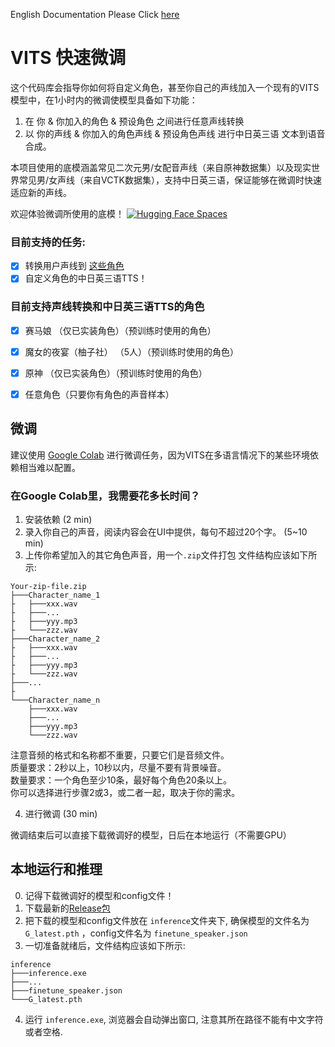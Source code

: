 English Documentation Please Click [here](https://github.com/Plachtaa/VITS-fast-fine-tuning/blob/main/README_EN.md)
# VITS 快速微调
这个代码库会指导你如何将自定义角色，甚至你自己的声线加入一个现有的VITS模型中，在1小时内的微调使模型具备如下功能：  
1. 在 你 & 你加入的角色 & 预设角色 之间进行任意声线转换
2. 以 你的声线 & 你加入的角色声线 & 预设角色声线 进行中日英三语 文本到语音合成。  

本项目使用的底模涵盖常见二次元男/女配音声线（来自原神数据集）以及现实世界常见男/女声线（来自VCTK数据集），支持中日英三语，保证能够在微调时快速适应新的声线。

欢迎体验微调所使用的底模！ 
[![Hugging Face Spaces](https://img.shields.io/badge/%F0%9F%A4%97%20Hugging%20Face-Spaces-blue)](https://huggingface.co/spaces/Plachta/VITS-Umamusume-voice-synthesizer)

### 目前支持的任务:
- [x] 转换用户声线到 [这些角色](https://github.com/SongtingLiu/VITS_voice_conversion/blob/main/configs/finetune_speaker.json)
- [x] 自定义角色的中日英三语TTS！

### 目前支持声线转换和中日英三语TTS的角色
- [x] 赛马娘 （仅已实装角色）（预训练时使用的角色）
- [x] 魔女的夜宴（柚子社） （5人）（预训练时使用的角色）
- [x] 原神 （仅已实装角色）（预训练时使用的角色）
- [x] 任意角色（只要你有角色的声音样本）




## 微调
建议使用 [Google Colab](https://colab.research.google.com/drive/1omMhfYKrAAQ7a6zOCsyqpla-wU-QyfZn?usp=sharing)
进行微调任务，因为VITS在多语言情况下的某些环境依赖相当难以配置。
### 在Google Colab里，我需要花多长时间？
1. 安装依赖 (2 min)
2. 录入你自己的声音，阅读内容会在UI中提供，每句不超过20个字。 (5~10 min)
3. 上传你希望加入的其它角色声音，用一个`.zip`文件打包
文件结构应该如下所示:
```
Your-zip-file.zip
├───Character_name_1
├   ├───xxx.wav
├   ├───...
├   ├───yyy.mp3
├   └───zzz.wav
├───Character_name_2
├   ├───xxx.wav
├   ├───...
├   ├───yyy.mp3
├   └───zzz.wav
├───...
├
└───Character_name_n
    ├───xxx.wav
    ├───...
    ├───yyy.mp3
    └───zzz.wav
```
注意音频的格式和名称都不重要，只要它们是音频文件。  
质量要求：2秒以上，10秒以内，尽量不要有背景噪音。  
数量要求：一个角色至少10条，最好每个角色20条以上。  
你可以选择进行步骤2或3，或二者一起，取决于你的需求。  

4. 进行微调 (30 min)  

微调结束后可以直接下载微调好的模型，日后在本地运行（不需要GPU）

## 本地运行和推理
0. 记得下载微调好的模型和config文件！
1. 下载最新的[Release包](https://github.com/Plachtaa/VITS-fast-fine-tuning/releases/tag/WebUI)
2. 把下载的模型和config文件放在 `inference`文件夹下, 确保模型的文件名为 `G_latest.pth` ，config文件名为 `finetune_speaker.json`
3. 一切准备就绪后，文件结构应该如下所示:
```shell
inference
├───inference.exe
├───...
├───finetune_speaker.json
└───G_latest.pth
```
4. 运行 `inference.exe`, 浏览器会自动弹出窗口, 注意其所在路径不能有中文字符或者空格.

